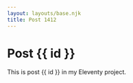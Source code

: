 ```yaml
---
layout: layouts/base.njk
title: Post 1412
---
```


# Post {{ id }}

This is post {{ id }} in my Eleventy project.
